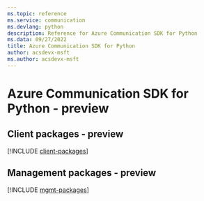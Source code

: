 ```yaml
---
ms.topic: reference
ms.service: communication
ms.devlang: python
description: Reference for Azure Communication SDK for Python
ms.data: 09/27/2022
title: Azure Communication SDK for Python
author: acsdevx-msft
ms.author: acsdevx-msft
---
```

# Azure Communication SDK for Python - preview

## Client packages - preview
[!INCLUDE [client-packages](communication-client-index.md)]
## Management packages - preview
[!INCLUDE [mgmt-packages](communication-mgmt-index.md)]